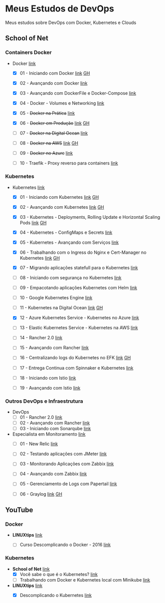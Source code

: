 # Meus Estudos de DevOps

Meus estudos sobre DevOps com Docker, Kubernetes e Clouds

## School of Net

### Containers Docker

- Docker [link](https://www.schoolofnet.com/plano-de-estudo-docker/)
    - [x] 01 - Iniciando com Docker [link](https://www.schoolofnet.com/curso/containers/docker-fundamentos/iniciando-com-docker-rev2/) [GH](https://github.com/schoolofnetcom/iniciando-com-docker)
    - [x] 02 - Avançando com Docker [link](https://www.schoolofnet.com/curso/containers/docker-fundamentos/avancando-com-docker-rev2/)
    - [x] 03 - Avançando com DockerFile e Docker-Compose [link](https://www.schoolofnet.com/curso/containers/docker-fundamentos/avancando-com-dockerfile-e-docker-compose/)
    - [x] 04 - Docker - Volumes e Networking [link](https://www.schoolofnet.com/curso/containers/docker-fundamentos/docker-volumes-networking-rev2/)
    - [x] 05 - ~~Docker na Prática~~ [link](https://www.schoolofnet.com/curso/containers/docker-em-producao/docker-na-pratica/)
    - [x] 06 - ~~Docker em Produção~~ [link](https://www.schoolofnet.com/projeto-pratico/containers/docker-em-producao/docker-em-producao/) [GH](https://github.com/schoolofnetcom/pp-docker-em-producao)
    - [ ] 07 - ~~Docker na Digital Ocean~~ [link](https://www.schoolofnet.com/curso/containers/docker-em-producao/docker-na-digital-ocean/)
    - [ ] 08 - ~~Docker na AWS~~ [link](https://www.schoolofnet.com/curso/containers/docker-em-producao/docker-na-aws-rev2/) [GH](https://github.com/schoolofnetcom/docker-aws-rev2)
    - [ ] 09 - ~~Docker no Azure~~ [link](https://www.schoolofnet.com/curso/containers/docker-em-producao/docker-no-azure/)
    - [ ] 10 - Traefik - Proxy reverso para containers [link](https://www.schoolofnet.com/curso/containers/docker-em-producao/traefik-proxy-reverso-para-containers-rev2/)


### Kubernetes

- Kubernetes [link](https://www.schoolofnet.com/plano-de-estudo-kubernetes/)
     - [x] 01 - Iniciando com Kubernetes [link](https://www.schoolofnet.com/curso/containers/kubernetes/iniciando-com-kubernetes-rev-2/) [GH](https://github.com/schoolofnetcom/kubernates-rev2)
     - [x] 02 - Avançando com Kubernetes [link](https://www.schoolofnet.com/curso/containers/kubernetes/avancando-com-kubernetes/) [GH](https://github.com/schoolofnetcom/avancando-com-kubernetes)
     - [x] 03 - Kubernetes - Deployments, Rolling Update e Horizontal Scaling Pods [link](https://www.schoolofnet.com/curso/containers/kubernetes/kubernetes-deployments-rolling-update-e-horizontal/) [GH](https://github.com/schoolofnetcom/kubernates-deployments-rolling-update-horizontal-scalingpods)
     - [x] 04 - Kubernetes - ConfigMaps e Secrets [link](https://www.schoolofnet.com/curso/containers/kubernetes/kubernetes-configmaps-e-secrets/)
     - [x] 05 - Kubernetes - Avançando com Serviços [link](https://www.schoolofnet.com/curso/containers/kubernetes/kubernetes-avancando-com-servicos/)
     - [x] 06 - Trabalhando com o Ingress do Nginx e Cert-Manager no Kubernetes [link](https://www.schoolofnet.com/curso/containers/kubernetes/trabalhando-com-o-ingress-do-nginx-e-cert-manager-/) [GH](https://github.com/schoolofnetcom/trabalhando-ingress-nginx-certmanager-kubernates)
     - [x] 07 - Migrando aplicações statefull para o Kubernetes [link](https://www.schoolofnet.com/curso/containers/kubernetes/migrando-aplicacoes-statefull-para-o-kubernetes/)
     - [ ] 08 - Iniciando com segurança no Kubernetes [link](https://www.schoolofnet.com/curso/containers/kubernetes/iniciando-com-seguranca-no-kubernetes/)
     - [ ] 09 - Empacotando aplicações Kubernetes com Helm [link](https://www.schoolofnet.com/curso/containers/kubernetes/empacotando-aplicacoes-kubernetes-com-helm/)
     - [ ] 10 - Google Kubernetes Engine [link](https://www.schoolofnet.com/curso/containers/kubernetes/google-kubernetes-engine/)
     - [ ] 11 - Kubernetes na Digital Ocean [link](https://www.schoolofnet.com/curso/containers/kubernetes/kubernetes-na-digital-ocean/) [GH](https://github.com/schoolofnetcom/kubernetes-digitalocean)
     - [x] 12 - Azure Kubernetes Service - Kubernetes no Azure [link](https://www.schoolofnet.com/curso/containers/kubernetes/azure-kubernetes-service-kubernetes-no-azure/)
     - [ ] 13 - Elastic Kubernetes Service - Kubernetes na AWS [link](https://www.schoolofnet.com/curso/containers/kubernetes/elastic-kubernetes-service-kubernetes-na-aws/)
     - [ ] 14 - Rancher 2.0 [link](https://www.schoolofnet.com/curso/containers/kubernetes/rancher-20-revisao-2/)
     - [ ] 15 - Avançando com Rancher [link](https://www.schoolofnet.com/curso/containers/kubernetes/avancando-com-rancher-rev2/)
     - [ ] 16 - Centralizando logs do Kubernetes no EFK [link](https://www.schoolofnet.com/curso/containers/kubernetes/centralizando-logs-do-kubernetes-no-efk/) [GH](https://github.com/schoolofnetcom/centralizando-logs-do-kubernetes-no-efk)
     - [ ] 17 - Entrega Continua com Spinnaker e Kubernetes [link](https://www.schoolofnet.com/curso/containers/kubernetes/entrega-continua-com-spinnaker-e-kubernetes-rev1/)
     - [ ] 18 - Iniciando com Istio [link](https://www.schoolofnet.com/curso/containers/kubernetes/iniciando-com-istio/)
     - [ ] 19 - Avançando com Istio [link](https://www.schoolofnet.com/curso/containers/kubernetes/avancando-com-istio/)


### Outros DevOps e Infraestrutura

- DevOps
    - [ ] 01 - Rancher 2.0 [link](https://www.schoolofnet.com/curso/containers/kubernetes/rancher-20-revisao-2/)
    - [ ] 02 - Avançando com Rancher [link](https://www.schoolofnet.com/curso/containers/kubernetes/avancando-com-rancher-rev2/)
    - [ ] 03 - Iniciando com Sonarqube [link](https://www.schoolofnet.com/curso/seguranca/sonarqube/iniciando-com-sonarqube/)
- Especialista em Monitoramento [link](https://www.schoolofnet.com/plano-de-estudo-especialista-em-monitoramento/)
    - [ ] 01 - New Relic [link](https://www.schoolofnet.com/curso/monitoramento/new-relic/new-relic/)
    - [ ] 02 - Testando aplicações com JMeter [link](https://www.schoolofnet.com/curso/monitoramento/jmeter/testando-aplicacoes-com-jmeter/)
    - [ ] 03 - Monitorando Aplicações com Zabbix [link](https://www.schoolofnet.com/curso/monitoramento/zabbix/monitorando-aplicacoes-com-zabbix-rev2/)
    - [ ] 04 - Avançando com Zabbix [link](https://www.schoolofnet.com/curso/monitoramento/zabbix/avancando-com-zabbix-rev-2/)
    - [ ] 05 - Gerenciamento de Logs com Papertail [link](https://www.schoolofnet.com/curso/monitoramento/logging/gerenciamento-de-logs-com-papertail/)
    - [ ] 06 - Graylog [link](https://www.schoolofnet.com/curso/monitoramento/logging/graylog/) [GH](https://github.com/schoolofnetcom/graylog)



## YouTube

### Docker

- **LINUXtips** [link](https://www.youtube.com/channel/UCJnKVGmXRXrH49Tvrx5X0Sw)
    - [ ] Curso Descomplicando o Docker - 2016 [link](https://www.youtube.com/playlist?list=PLf-O3X2-mxDkiUH0r_BadgtELJ_qyrFJ_)


### Kubernetes

- **School of Net** [link](https://www.youtube.com/channel/UCIlafifr-E57jct9knCrZzw)
    - [x] Você sabe o que é o Kubernetes? [link](https://www.youtube.com/watch?v=a-2OBHlM5gU)
    - [ ] Trabalhando com Docker e Kubernetes local com Minikube [link](https://www.youtube.com/watch?v=VOQatejDYFo)
- **LINUXtips** [link](https://www.youtube.com/channel/UCJnKVGmXRXrH49Tvrx5X0Sw)
    - [x] Descomplicando o Kubernetes [link](https://www.youtube.com/playlist?list=PLf-O3X2-mxDmXQU-mJVgeaSL7Rtejvv0S)

